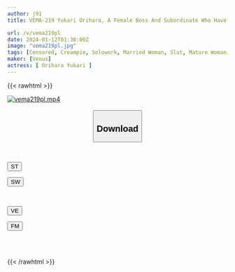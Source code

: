 ```yaml
---
author: j91
title: VEMA-219 Yukari Orihara, A Female Boss And Subordinate Who Have Sex The Moment They Are Alone In The Office

url: /v/vema219pl
date: 2024-01-12T01:30:00Z
image: "vema219pl.jpg"
tags: [Censored, Creampie, Solowork, Married Woman, Slut, Mature Woman, Cuckold	]
maker: [Venus]
actress: [ Orihara Yukari ]
---
```



{{< rawhtml >}}

<div class="video" data-videoid="VPm1gAlOZlu3yO">
    <a href="javascript:;">
        <img src="/v/vema219pl/vema219pl.jpg" width="WIDTH" height="HEIGHT" alt="vema219pl.mp4" loading="lazy">
    </a>
</div>

<script type="text/javascript" src="https://j91.asia/asset/on-demand-st.js"></script>

<br>
  <link rel="stylesheet" href="https://j91.asia/asset/bs5.css">
  
  <center>
  <button class="btn btn-primary" type="button" data-bs-toggle="collapse" data-bs-target=".multi-collapse" aria-expanded="false" aria-controls="multiCollapseExample1 multiCollapseExample2"><h2>Download</h2></button></center>
</p>
<div class="row">
  <div class="col">
    <div class="collapse multi-collapse" id="multiCollapseExample1">
      <div class="card card-body">
	      	      <br>
<div class="buttons">  
<p><a href="https://streamtape.to/v/VPm1gAlOZlu3yO" target="_blank"><button class="btn-hover color-3"><i class="fa fa-download"></i> ST</button></a></p>
<p><a href="https://flaswish.com/4zw3lbudsrrn" target="_blank"><button class="btn-hover color-2"><i class="fa fa-download"></i> SW</button></a></p></div>
    </div>
  </div>
</div>
  <div class="col">
    <div class="collapse multi-collapse" id="multiCollapseExample2">
      <div class="card card-body">
	      <br>
<div class="buttons">
<p><a href="javascript:;" target="_blank"><button class="btn-hover color-9"><i class="fa fa-download"></i> VE</button></a></p>
<p><a href="javascript:;" target="_blank"><button class="btn-hover color-8"><i class="fa fa-download"></i> FM</button></a></p></div>
<br><br>
      </div>
    </div>
  </div>
</div>

{{< /rawhtml >}}